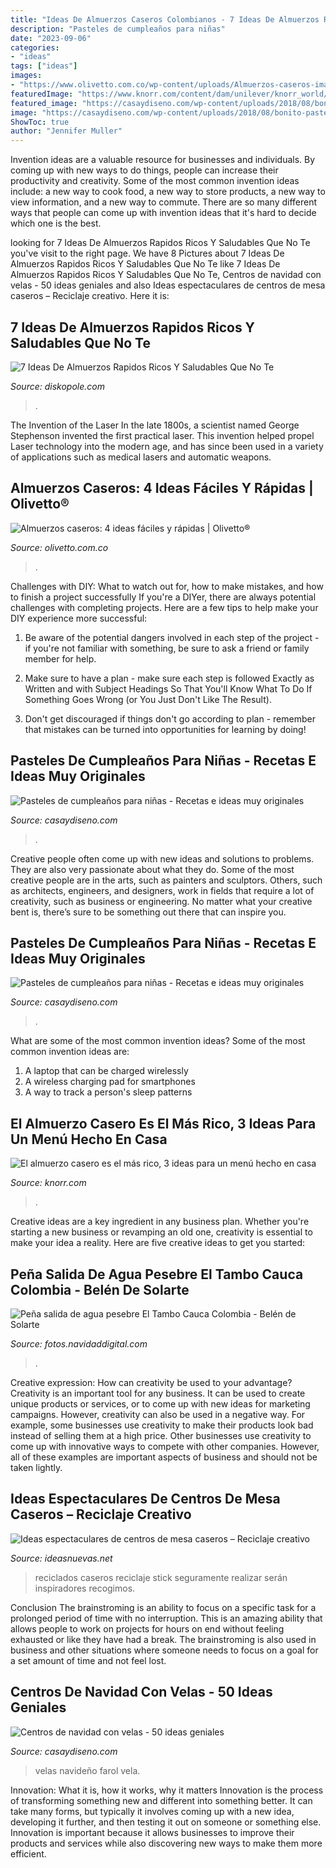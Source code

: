 ```yaml
---
title: "Ideas De Almuerzos Caseros Colombianos - 7 Ideas De Almuerzos Rapidos Ricos Y Saludables Que No Te"
description: "Pasteles de cumpleaños para niñas"
date: "2023-09-06"
categories:
- "ideas"
tags: ["ideas"]
images:
- "https://www.olivetto.com.co/wp-content/uploads/Almuerzos-caseros-imagen-destacada.jpg"
featuredImage: "https://www.knorr.com/content/dam/unilever/knorr_world/colombia/general_image/savoury/savoury_unidentified/1636-1199956-portada8-1096708.png"
featured_image: "https://casaydiseno.com/wp-content/uploads/2018/08/bonito-pastel-cumplenos-nina-opciones.jpg"
image: "https://casaydiseno.com/wp-content/uploads/2018/08/bonito-pastel-cumplenos-nina-opciones.jpg"
ShowToc: true
author: "Jennifer Muller"
---
```



Invention ideas are a valuable resource for businesses and individuals. By coming up with new ways to do things, people can increase their productivity and creativity. Some of the most common invention ideas include: a new way to cook food, a new way to store products, a new way to view information, and a new way to commute. There are so many different ways that people can come up with invention ideas that it's hard to decide which one is the best.

	

		
looking for 7 Ideas De Almuerzos Rapidos Ricos Y Saludables Que No Te you've visit to the right page. We have 8 Pictures about 7 Ideas De Almuerzos Rapidos Ricos Y Saludables Que No Te like 7 Ideas De Almuerzos Rapidos Ricos Y Saludables Que No Te, Centros de navidad con velas - 50 ideas geniales and also Ideas espectaculares de centros de mesa caseros – Reciclaje creativo. Here it is:
		
    
## 7 Ideas De Almuerzos Rapidos Ricos Y Saludables Que No Te

<img loading=lazy src="https://www.upsocl.com/wp-content/uploads/2016/05/almuerzos.jpg" onerror="this.onerror=null;this.src='https://tse1.mm.bing.net/th?id=OIP.u4x3JDWx4GGkTihTH7pvMgHaEU&amp;pid=15.1';" alt="7 Ideas De Almuerzos Rapidos Ricos Y Saludables Que No Te">

_Source: diskopole.com_

>. 

	

The Invention of the Laser
In the late 1800s, a scientist named George Stephenson invented the first practical laser. This invention helped propel Laser technology into the modern age, and has since been used in a variety of applications such as medical lasers and automatic weapons.

    
## Almuerzos Caseros: 4 Ideas Fáciles Y Rápidas | Olivetto®

<img loading=lazy src="https://www.olivetto.com.co/wp-content/uploads/Almuerzos-caseros-imagen-destacada.jpg" onerror="this.onerror=null;this.src='https://tse4.mm.bing.net/th?id=OIP.pyeXbm4sHX-FrCj3EiXrigAAAA&amp;pid=15.1';" alt="Almuerzos caseros: 4 ideas fáciles y rápidas | Olivetto®">

_Source: olivetto.com.co_

>. 

	

Challenges with DIY: What to watch out for, how to make mistakes, and how to finish a project successfully
If you're a DIYer, there are always potential challenges with completing projects. Here are a few tips to help make your DIY experience more successful: 
1. Be aware of the potential dangers involved in each step of the project - if you're not familiar with something, be sure to ask a friend or family member for help.

2. Make sure to have a plan - make sure each step is followed Exactly as Written and with Subject Headings So That You'll Know What To Do If Something Goes Wrong (or You Just Don't Like The Result).

3. Don't get discouraged if things don't go according to plan - remember that mistakes can be turned into opportunities for learning by doing!

    
## Pasteles De Cumpleaños Para Niñas - Recetas E Ideas Muy Originales

<img loading=lazy src="https://casaydiseno.com/wp-content/uploads/2018/08/pasteles-de-cumpleanos-para-ninas-princesas.jpg" onerror="this.onerror=null;this.src='https://tse2.mm.bing.net/th?id=OIP.QC8qjb7tO3YyUezB8BU_EgHaGg&amp;pid=15.1';" alt="Pasteles de cumpleaños para niñas - Recetas e ideas muy originales">

_Source: casaydiseno.com_

>. 

	

Creative people often come up with new ideas and solutions to problems. They are also very passionate about what they do. Some of the most creative people are in the arts, such as painters and sculptors. Others, such as architects, engineers, and designers, work in fields that require a lot of creativity, such as business or engineering. No matter what your creative bent is, there’s sure to be something out there that can inspire you.

    
## Pasteles De Cumpleaños Para Niñas - Recetas E Ideas Muy Originales

<img loading=lazy src="https://casaydiseno.com/wp-content/uploads/2018/08/bonito-pastel-cumplenos-nina-opciones.jpg" onerror="this.onerror=null;this.src='https://tse4.mm.bing.net/th?id=OIP.kmsZPsZnXFQBcYHu8amxdgHaLH&amp;pid=15.1';" alt="Pasteles de cumpleaños para niñas - Recetas e ideas muy originales">

_Source: casaydiseno.com_

>. 

	

What are some of the most common invention ideas?
Some of the most common invention ideas are: 
1. A laptop that can be charged wirelessly
2. A wireless charging pad for smartphones
3. A way to track a person's sleep patterns

    
## El Almuerzo Casero Es El Más Rico, 3 Ideas Para Un Menú Hecho En Casa

<img loading=lazy src="https://www.knorr.com/content/dam/unilever/knorr_world/colombia/general_image/savoury/savoury_unidentified/1636-1199956-portada8-1096708.png" onerror="this.onerror=null;this.src='https://tse3.mm.bing.net/th?id=OIP.VoXNIHdGmPFUvHBZLGkPBgHaEK&amp;pid=15.1';" alt="El almuerzo casero es el más rico, 3 ideas para un menú hecho en casa">

_Source: knorr.com_

>. 

	

Creative ideas are a key ingredient in any business plan. Whether you're starting a new business or revamping an old one, creativity is essential to make your idea a reality. Here are five creative ideas to get you started: 

    
## Peña Salida De Agua Pesebre El Tambo Cauca Colombia - Belén De Solarte

<img loading=lazy src="http://almacen.navidaddigital.com/pic/usuarios/mao0274/ATRQNG069HS6CJD.jpg" onerror="this.onerror=null;this.src='https://tse3.mm.bing.net/th?id=OIP.HK0lP2cDpO0KHgtUISOxEQHaJ5&amp;pid=15.1';" alt="Peña salida de agua pesebre El Tambo Cauca Colombia - Belén de Solarte">

_Source: fotos.navidaddigital.com_

>. 

	

Creative expression: How can creativity be used to your advantage?
Creativity is an important tool for any business. It can be used to create unique products or services, or to come up with new ideas for marketing campaigns. However, creativity can also be used in a negative way. For example, some businesses use creativity to make their products look bad instead of selling them at a high price. Other businesses use creativity to come up with innovative ways to compete with other companies. However, all of these examples are important aspects of business and should not be taken lightly.

    
## Ideas Espectaculares De Centros De Mesa Caseros – Reciclaje Creativo

<img loading=lazy src="https://ideasnuevas.net/wp-content/uploads/2019/01/Centro-caseroi81304f894ea7e6830f3c350524cf4da1.jpg" onerror="this.onerror=null;this.src='https://tse1.mm.bing.net/th?id=OIP.m9_OMx60VK8BmGUackR-fgHaJ4&amp;pid=15.1';" alt="Ideas espectaculares de centros de mesa caseros – Reciclaje creativo">

_Source: ideasnuevas.net_

>reciclados caseros reciclaje stick seguramente realizar serán inspiradores recogimos. 

	

Conclusion
The brainstroming is an ability to focus on a specific task for a prolonged period of time with no interruption. This is an amazing ability that allows people to work on projects for hours on end without feeling exhausted or like they have had a break. The brainstroming is also used in business and other situations where someone needs to focus on a goal for a set amount of time and not feel lost.

    
## Centros De Navidad Con Velas - 50 Ideas Geniales

<img loading=lazy src="https://casaydiseno.com/wp-content/uploads/2015/11/originañ-centro-mesa_velña.jpg" onerror="this.onerror=null;this.src='https://tse3.mm.bing.net/th?id=OIP.Be06bqEPD3QMYzvV1xFvugHaJ3&amp;pid=15.1';" alt="Centros de navidad con velas - 50 ideas geniales">

_Source: casaydiseno.com_

>velas navideño farol vela. 

	

Innovation: What it is, how it works, why it matters
Innovation is the process of transforming something new and different into something better. It can take many forms, but typically it involves coming up with a new idea, developing it further, and then testing it out on someone or something else. Innovation is important because it allows businesses to improve their products and services while also discovering new ways to make them more efficient.

